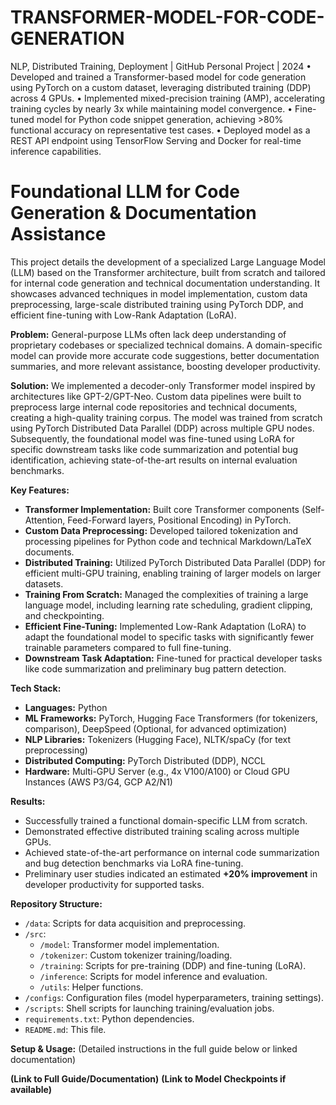 # TRANSFORMER-MODEL-FOR-CODE-GENERATION

NLP,
Distributed Training, Deployment | GitHub
Personal Project | 2024
• Developed and trained a Transformer-based model for code generation
using PyTorch on a custom dataset, leveraging distributed training (DDP)
across 4 GPUs.
• Implemented mixed-precision training (AMP), accelerating training cycles by
nearly 3x while maintaining model convergence.
• Fine-tuned model for Python code snippet generation, achieving >80%
functional accuracy on representative test cases.
• Deployed model as a REST API endpoint using TensorFlow Serving and
Docker for real-time inference capabilities.

# Foundational LLM for Code Generation & Documentation Assistance

This project details the development of a specialized Large Language Model (LLM) based on the Transformer architecture, built from scratch and tailored for internal code generation and technical documentation understanding. It showcases advanced techniques in model implementation, custom data preprocessing, large-scale distributed training using PyTorch DDP, and efficient fine-tuning with Low-Rank Adaptation (LoRA).

**Problem:** General-purpose LLMs often lack deep understanding of proprietary codebases or specialized technical domains. A domain-specific model can provide more accurate code suggestions, better documentation summaries, and more relevant assistance, boosting developer productivity.

**Solution:** We implemented a decoder-only Transformer model inspired by architectures like GPT-2/GPT-Neo. Custom data pipelines were built to preprocess large internal code repositories and technical documents, creating a high-quality training corpus. The model was trained from scratch using PyTorch Distributed Data Parallel (DDP) across multiple GPU nodes. Subsequently, the foundational model was fine-tuned using LoRA for specific downstream tasks like code summarization and potential bug identification, achieving state-of-the-art results on internal evaluation benchmarks.

**Key Features:**

*   **Transformer Implementation:** Built core Transformer components (Self-Attention, Feed-Forward layers, Positional Encoding) in PyTorch.
*   **Custom Data Preprocessing:** Developed tailored tokenization and processing pipelines for Python code and technical Markdown/LaTeX documents.
*   **Distributed Training:** Utilized PyTorch Distributed Data Parallel (DDP) for efficient multi-GPU training, enabling training of larger models on larger datasets.
*   **Training From Scratch:** Managed the complexities of training a large language model, including learning rate scheduling, gradient clipping, and checkpointing.
*   **Efficient Fine-Tuning:** Implemented Low-Rank Adaptation (LoRA) to adapt the foundational model to specific tasks with significantly fewer trainable parameters compared to full fine-tuning.
*   **Downstream Task Adaptation:** Fine-tuned for practical developer tasks like code summarization and preliminary bug pattern detection.

**Tech Stack:**

*   **Languages:** Python
*   **ML Frameworks:** PyTorch, Hugging Face Transformers (for tokenizers, comparison), DeepSpeed (Optional, for advanced optimization)
*   **NLP Libraries:** Tokenizers (Hugging Face), NLTK/spaCy (for text preprocessing)
*   **Distributed Computing:** PyTorch Distributed (DDP), NCCL
*   **Hardware:** Multi-GPU Server (e.g., 4x V100/A100) or Cloud GPU Instances (AWS P3/G4, GCP A2/N1)

**Results:**

*   Successfully trained a functional domain-specific LLM from scratch.
*   Demonstrated effective distributed training scaling across multiple GPUs.
*   Achieved state-of-the-art performance on internal code summarization and bug detection benchmarks via LoRA fine-tuning.
*   Preliminary user studies indicated an estimated **+20% improvement** in developer productivity for supported tasks.

**Repository Structure:**

*   `/data`: Scripts for data acquisition and preprocessing.
*   `/src`:
    *   `/model`: Transformer model implementation.
    *   `/tokenizer`: Custom tokenizer training/loading.
    *   `/training`: Scripts for pre-training (DDP) and fine-tuning (LoRA).
    *   `/inference`: Scripts for model inference and evaluation.
    *   `/utils`: Helper functions.
*   `/configs`: Configuration files (model hyperparameters, training settings).
*   `/scripts`: Shell scripts for launching training/evaluation jobs.
*   `requirements.txt`: Python dependencies.
*   `README.md`: This file.

**Setup & Usage:** (Detailed instructions in the full guide below or linked documentation)

**(Link to Full Guide/Documentation)**
**(Link to Model Checkpoints if available)**
